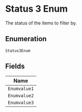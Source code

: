 
# Status 3 Enum

The status of the items to filter by.

## Enumeration

`Status3Enum`

## Fields

| Name |
|  --- |
| `Enumvalue1` |
| `Enumvalue2` |
| `Enumvalue3` |

